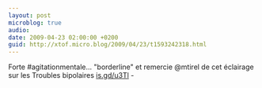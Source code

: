 ```yaml
---
layout: post
microblog: true
audio: 
date: 2009-04-23 02:00:00 +0200
guid: http://xtof.micro.blog/2009/04/23/t1593242318.html
---
```

Forte #agitationmentale... "borderline" et remercie @mtirel de cet éclairage sur les Troubles bipolaires  [is.gd/u3Tl](http://is.gd/u3Tl) -
